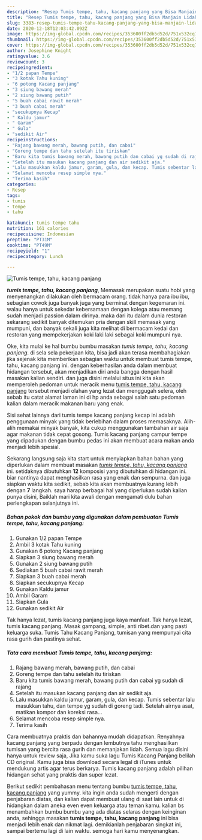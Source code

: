 ```yaml
---
description: "Resep Tumis tempe, tahu, kacang panjang yang Bisa Manjain Lidah"
title: "Resep Tumis tempe, tahu, kacang panjang yang Bisa Manjain Lidah"
slug: 3383-resep-tumis-tempe-tahu-kacang-panjang-yang-bisa-manjain-lidah
date: 2020-12-18T12:03:42.092Z
image: https://img-global.cpcdn.com/recipes/353600ff2db5d52d/751x532cq70/tumis-tempe-tahu-kacang-panjang-foto-resep-utama.jpg
thumbnail: https://img-global.cpcdn.com/recipes/353600ff2db5d52d/751x532cq70/tumis-tempe-tahu-kacang-panjang-foto-resep-utama.jpg
cover: https://img-global.cpcdn.com/recipes/353600ff2db5d52d/751x532cq70/tumis-tempe-tahu-kacang-panjang-foto-resep-utama.jpg
author: Josephine Knight
ratingvalue: 3.6
reviewcount: 3
recipeingredient:
- "1/2 papan Tempe"
- "3 kotak Tahu kuning"
- "6 potong Kacang panjang"
- "3 siung bawang merah"
- "2 siung bawang putih"
- "5 buah cabai rawit merah"
- "3 buah cabai merah"
- "secukupnya Kecap"
- " Kaldu jamur"
- " Garam"
- " Gula"
- "sedikit Air"
recipeinstructions:
- "Rajang bawang merah, bawang putih, dan cabai"
- "Goreng tempe dan tahu setelah itu tiriskan"
- "Baru kita tumis bawang merah, bawang putih dan cabai yg sudah di rajang"
- "Setelah itu masukan kacang panjang dan air sedikit aja."
- "Lalu masukkan kaldu jamur, garam, gula, dan kecap. Tumis sebentar lalu masukkan tahu, dan tempe yg sudah di goreng tadi. Setelah airnya asat, matikan kompor dan koreksi rasa..."
- "Selamat mencoba resep simple nya."
- "Terima kasih"
categories:
- Resep
tags:
- tumis
- tempe
- tahu

katakunci: tumis tempe tahu 
nutrition: 161 calories
recipecuisine: Indonesian
preptime: "PT31M"
cooktime: "PT49M"
recipeyield: "1"
recipecategory: Lunch

---
```



![Tumis tempe, tahu, kacang panjang](https://img-global.cpcdn.com/recipes/353600ff2db5d52d/751x532cq70/tumis-tempe-tahu-kacang-panjang-foto-resep-utama.jpg)

<b><i>tumis tempe, tahu, kacang panjang</i></b>, Memasak merupakan suatu hobi yang menyenangkan dilakukan oleh bermacam orang. tidak hanya para ibu ibu, sebagian cowok juga banyak juga yang berminat dengan kegemaran ini. walau hanya untuk sekedar kebersamaan dengan kolega atau memang sudah menjadi passion dalam dirinya. maka dari itu dalam dunia restoran sekarang sedikit banyak ditemukan pria dengan skill memasak yang mumpuni, dan banyak sekali juga kita melihat di bermacam kedai dan restoran yang mempekerjakan koki laki laki sebagai koki mumpuni nya.

Oke, kita mulai ke hal bumbu bumbu masakan <i>tumis tempe, tahu, kacang panjang</i>. di sela sela pekerjaan kita, bisa jadi akan terasa membahagiakan jika sejenak kita memberikan sebagian waktu untuk membuat tumis tempe, tahu, kacang panjang ini. dengan keberhasilan anda dalam membuat hidangan tersebut, akan menjadikan diri anda bangga dengan hasil masakan kalian sendiri. dan juga disini melalui situs ini kita akan memperoleh pedoman untuk meracik menu <u>tumis tempe, tahu, kacang panjang</u> tersebut menjadi olahan yang lezat dan menggugah selera, oleh sebab itu catat alamat laman ini di hp anda sebagai salah satu pedoman kalian dalam meracik makanan baru yang enak.

Sisi sehat lainnya dari tumis tempe kacang panjang kecap ini adalah penggunaan minyak yang tidak berlebihan dalam proses memasaknya. Alih-alih memakai minyak banyak, kita cukup menggunakan tambahan air saja agar makanan tidak cepat gosong. Tumis kacang panjang campur tempe yang dipadukan dengan bumbu pedas ini akan membuat acara makan anda menjadi lebih spesial.


Sekarang langsung saja kita start untuk menyiapkan bahan bahan yang diperlukan dalam membuat masakan <u><i>tumis tempe, tahu, kacang panjang</i></u> ini. setidaknya dibutuhkan <b>12</b> komposisi yang dibutuhkan di hidangan ini. biar nantinya dapat menghasilkan rasa yang enak dan sempurna. dan juga siapkan waktu kita sedikit, sebab kita akan membuatnya kurang lebih dengan <b>7</b> langkah. saya harap berbagai hal yang diperlukan sudah kalian punya disini, Baiklah mari kita awali dengan mengamati dulu bahan perlengkapan selanjutnya ini.

<!--inarticleads1-->

##### Bahan pokok dan bumbu yang digunakan dalam pembuatan Tumis tempe, tahu, kacang panjang:

1. Gunakan 1/2 papan Tempe
1. Ambil 3 kotak Tahu kuning
1. Gunakan 6 potong Kacang panjang
1. Siapkan 3 siung bawang merah
1. Gunakan 2 siung bawang putih
1. Sediakan 5 buah cabai rawit merah
1. Siapkan 3 buah cabai merah
1. Siapkan secukupnya Kecap
1. Gunakan  Kaldu jamur
1. Ambil  Garam
1. Siapkan  Gula
1. Gunakan sedikit Air


Tak hanya lezat, tumis kacang panjang juga kaya manfaat. Tak hanya lezat, tumis kacang panjang. Masak gampang, simple, anti ribet.dan yang pasti keluarga suka. Tumis Tahu Kacang Panjang, tumisan yang mempunyai cita rasa gurih dan pastinya sehat. 

<!--inarticleads2-->

##### Tata cara membuat Tumis tempe, tahu, kacang panjang:

1. Rajang bawang merah, bawang putih, dan cabai
1. Goreng tempe dan tahu setelah itu tiriskan
1. Baru kita tumis bawang merah, bawang putih dan cabai yg sudah di rajang
1. Setelah itu masukan kacang panjang dan air sedikit aja.
1. Lalu masukkan kaldu jamur, garam, gula, dan kecap. Tumis sebentar lalu masukkan tahu, dan tempe yg sudah di goreng tadi. Setelah airnya asat, matikan kompor dan koreksi rasa...
1. Selamat mencoba resep simple nya.
1. Terima kasih


Cara membuatnya praktis dan bahannya mudah didapatkan. Renyahnya kacang panjang yang berpadu dengan lembutnya tahu menghasilkan tumisan yang bercita rasa gurih dan memanjakan lidah. Semua lagu disini hanya untuk review saja, Jika kamu suka lagu Tumis Kacang Panjang belilah CD original. Kamu juga bisa download secara legal di iTunes untuk mendukung artis agar terus berkarya. Tumis kacang panjang adalah pilihan hidangan sehat yang praktis dan super lezat. 

Berikut sedikit pembahasan menu tentang bumbu <u>tumis tempe, tahu, kacang panjang</u> yang yummy. kita ingin anda sudah mengerti dengan penjabaran diatas, dan kalian dapat membuat ulang di saat lain untuk di hidangkan dalam aneka even even keluarga atau teman kamu. kalian bs menambahkan bumbu bumbu yang ada diatas selaras dengan keinginan anda, sehingga masakan <b>tumis tempe, tahu, kacang panjang</b> ini bisa menjadi lebih enak dan nikmat lagi. demikianlah penjabaran singkat ini, sampai bertemu lagi di lain waktu. semoga hari kamu menyenangkan.
